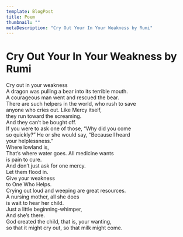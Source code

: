 ```yaml
---
template: BlogPost
title: Poem
thumbnail: ""
metaDescription: "Cry Out Your In Your Weakness by Rumi"
---
```


# Cry Out Your In Your Weakness by Rumi

Cry out in your weakness<br/>
A dragon was pulling a bear into its terrible mouth.<br/>
A courageous man went and rescued the bear.<br/>
There are such helpers in the world, who rush to save<br/>
anyone who cries out. Like Mercy itself,<br/>
they run toward the screaming.<br/>
And they can’t be bought off.<br/>
If you were to ask one of those, “Why did you come<br/>
so quickly?” He or she would say, “Because I heard<br/>
your helplessness.”<br/>
Where lowland is,<br/>
That’s where water goes. All medicine wants<br/>
is pain to cure.<br/>
And don’t just ask for one mercy.<br/>
Let them flood in.<br/>
Give your weakness<br/>
to One Who Helps.<br/>
Crying out loud and weeping are great resources.<br/>
A nursing mother, all she does<br/>
is wait to hear her child.<br/>
Just a little beginning-whimper,<br/>
And she’s there.<br/>
God created the child, that is, your wanting,<br/>
so that it might cry out, so that milk might come.<br/>
